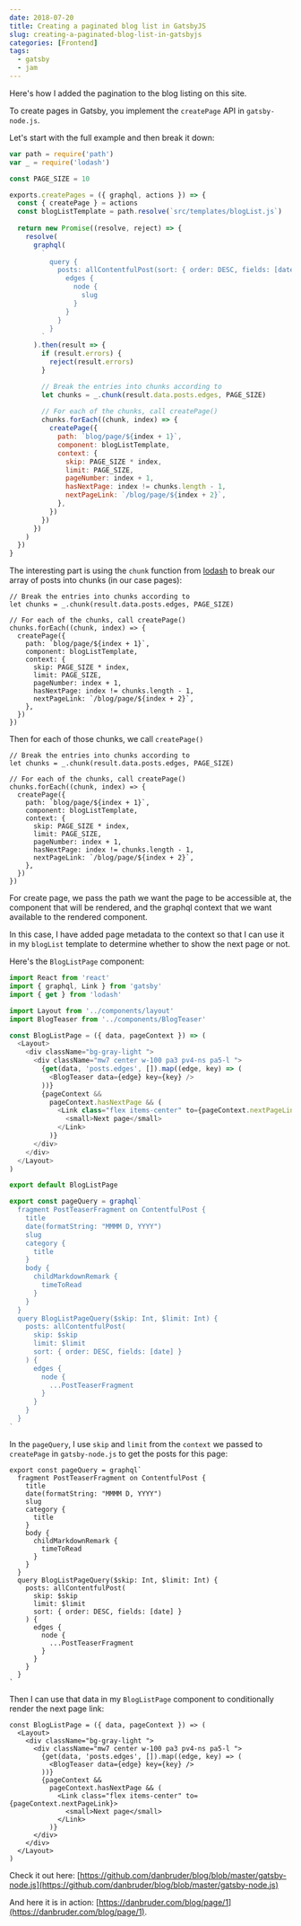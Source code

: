 ```yaml
---
date: 2018-07-20
title: Creating a paginated blog list in GatsbyJS
slug: creating-a-paginated-blog-list-in-gatsbyjs
categories: [Frontend]
tags:
  - gatsby
  - jam
---
```


Here's how I added the pagination to the blog listing on this site. 

To create pages in Gatsby, you implement the `createPage` API in `gatsby-node.js`. 

Let's start with the full example and then break it down: 

```js
var path = require('path')
var _ = require('lodash')

const PAGE_SIZE = 10

exports.createPages = ({ graphql, actions }) => {
  const { createPage } = actions
  const blogListTemplate = path.resolve(`src/templates/blogList.js`)
  
  return new Promise((resolve, reject) => {
    resolve(
      graphql(
        `
          query {
            posts: allContentfulPost(sort: { order: DESC, fields: [date] }) {
              edges {
                node {
                  slug
                }
              }
            }
          }
        `
      ).then(result => {
        if (result.errors) {
          reject(result.errors)
        }

        // Break the entries into chunks according to
        let chunks = _.chunk(result.data.posts.edges, PAGE_SIZE)
        
        // For each of the chunks, call createPage()
        chunks.forEach((chunk, index) => {
          createPage({
            path: `blog/page/${index + 1}`,
            component: blogListTemplate,
            context: {
              skip: PAGE_SIZE * index,
              limit: PAGE_SIZE,
              pageNumber: index + 1,
              hasNextPage: index != chunks.length - 1,
              nextPageLink: `/blog/page/${index + 2}`,
            },
          })
        })
      })
    )
  })
}
```

The interesting part is using the `chunk` function from [lodash](https://lodash.com/docs/4.17.10#chunk) to break our array of posts into chunks (in our case pages):

```js,hl_lines=2
// Break the entries into chunks according to
let chunks = _.chunk(result.data.posts.edges, PAGE_SIZE)

// For each of the chunks, call createPage()
chunks.forEach((chunk, index) => {
  createPage({
    path: `blog/page/${index + 1}`,
    component: blogListTemplate,
    context: {
      skip: PAGE_SIZE * index,
      limit: PAGE_SIZE,
      pageNumber: index + 1,
      hasNextPage: index != chunks.length - 1,
      nextPageLink: `/blog/page/${index + 2}`,
    },
  })
})
```

Then for each of those chunks, we call `createPage()`

```js,hl_lines=6-16
// Break the entries into chunks according to
let chunks = _.chunk(result.data.posts.edges, PAGE_SIZE)

// For each of the chunks, call createPage()
chunks.forEach((chunk, index) => {
  createPage({
    path: `blog/page/${index + 1}`,
    component: blogListTemplate,
    context: {
      skip: PAGE_SIZE * index,
      limit: PAGE_SIZE,
      pageNumber: index + 1,
      hasNextPage: index != chunks.length - 1,
      nextPageLink: `/blog/page/${index + 2}`,
    },
  })
})
```

For create page, we pass the path we want the page to be accessible at, the component that will be rendered, and the graphql context that we want available to the rendered component. 

In this case, I have added page metadata to the context so that I can use it in my `blogList` template to determine whether to show the next page or not. 

Here's the `BlogListPage` component:

```js
import React from 'react'
import { graphql, Link } from 'gatsby'
import { get } from 'lodash'

import Layout from '../components/layout'
import BlogTeaser from '../components/BlogTeaser'

const BlogListPage = ({ data, pageContext }) => (
  <Layout>
    <div className="bg-gray-light ">
      <div className="mw7 center w-100 pa3 pv4-ns pa5-l ">
        {get(data, 'posts.edges', []).map((edge, key) => (
          <BlogTeaser data={edge} key={key} />
        ))}
        {pageContext &&
          pageContext.hasNextPage && (
            <Link class="flex items-center" to={pageContext.nextPageLink}>
              <small>Next page</small>
            </Link>
          )}
      </div>
    </div>
  </Layout>
)

export default BlogListPage

export const pageQuery = graphql`
  fragment PostTeaserFragment on ContentfulPost {
    title
    date(formatString: "MMMM D, YYYY")
    slug
    category {
      title
    }
    body {
      childMarkdownRemark {
        timeToRead
      }
    }
  }
  query BlogListPageQuery($skip: Int, $limit: Int) {
    posts: allContentfulPost(
      skip: $skip
      limit: $limit
      sort: { order: DESC, fields: [date] }
    ) {
      edges {
        node {
          ...PostTeaserFragment
        }
      }
    }
  }
`
```

In the `pageQuery`, I use `skip` and `limit` from the `context` we passed to `createPage` in `gatsby-node.js` to get the posts for this page:

```js,hl_lines=15 17 18
export const pageQuery = graphql`
  fragment PostTeaserFragment on ContentfulPost {
    title
    date(formatString: "MMMM D, YYYY")
    slug
    category {
      title
    }
    body {
      childMarkdownRemark {
        timeToRead
      }
    }
  }
  query BlogListPageQuery($skip: Int, $limit: Int) {
    posts: allContentfulPost(
      skip: $skip
      limit: $limit
      sort: { order: DESC, fields: [date] }
    ) {
      edges {
        node {
          ...PostTeaserFragment
        }
      }
    }
  }
`
```

Then I can use that data in my `BlogListPage` component to conditionally render the next page link: 

```js,hl_lines=1 8-13 
const BlogListPage = ({ data, pageContext }) => (
  <Layout>
    <div className="bg-gray-light ">
      <div className="mw7 center w-100 pa3 pv4-ns pa5-l ">
        {get(data, 'posts.edges', []).map((edge, key) => (
          <BlogTeaser data={edge} key={key} />
        ))}
        {pageContext &&
          pageContext.hasNextPage && (
            <Link class="flex items-center" to={pageContext.nextPageLink}>
              <small>Next page</small>
            </Link>
          )}
      </div>
    </div>
  </Layout>
)
```


Check it out here: [https://github.com/danbruder/blog/blob/master/gatsby-node.js](https://github.com/danbruder/blog/blob/master/gatsby-node.js)

And here it is in action: [https://danbruder.com/blog/page/1](https://danbruder.com/blog/page/1).
